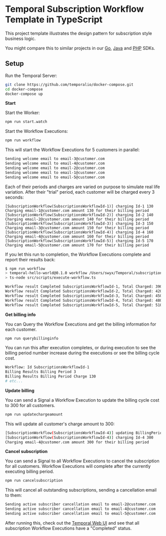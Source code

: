 # Temporal Subscription Workflow Template in TypeScript
<!-- @@@SNIPSTART subscription-ts-readme -->
This project template illustrates the design pattern for subscription style business logic.

You might compare this to similar projects in our [Go](https://github.com/temporalio/subscription-workflow-project-template-go), [Java](https://github.com/temporalio/subscription-workflow-project-template-java) and [PHP](https://github.com/temporalio/subscription-workflow-project-template-php) SDKs.

## Setup

Run the Temporal Server:

```bash
git clone https://github.com/temporalio/docker-compose.git
cd docker-compose
docker-compose up
```

**Start**

Start the Worker:

```bash
npm run start.watch
```

Start the Workflow Executions:

```bash
npm run workflow
```

This will start the Workflow Executions for 5 customers in parallel:

```bash
Sending welcome email to email-3@customer.com
Sending welcome email to email-4@customer.com
Sending welcome email to email-2@customer.com
Sending welcome email to email-1@customer.com
Sending welcome email to email-5@customer.com
```

Each of their periods and charges are varied on purpose to simulate real life variation.
After their "trial" period, each customer will be charged every 3 seconds:

```
[SubscriptionWorkflow(SubscriptionsWorkflowId-1)] charging Id-1 130
Charging email-1@customer.com amount 130 for their billing period
[SubscriptionWorkflow(SubscriptionsWorkflowId-2)] charging Id-2 140
Charging email-2@customer.com amount 140 for their billing period
[SubscriptionWorkflow(SubscriptionsWorkflowId-3)] charging Id-3 150
Charging email-3@customer.com amount 150 for their billing period
[SubscriptionWorkflow(SubscriptionsWorkflowId-4)] charging Id-4 160
Charging email-4@customer.com amount 160 for their billing period
[SubscriptionWorkflow(SubscriptionsWorkflowId-5)] charging Id-5 170
Charging email-5@customer.com amount 170 for their billing period
```

If you let this run to completion, the Workflow Executions complete and report their results back:

```bash
$ npm run workflow
> temporal-hello-world@0.1.0 workflow /Users/swyx/Temporal/subscription-workflow-project-template-typescript
> ts-node src/scripts/execute-workflow.ts

Workflow result Completed SubscriptionsWorkflowId-1, Total Charged: 390
Workflow result Completed SubscriptionsWorkflowId-2, Total Charged: 420
Workflow result Completed SubscriptionsWorkflowId-3, Total Charged: 450
Workflow result Completed SubscriptionsWorkflowId-4, Total Charged: 480
Workflow result Completed SubscriptionsWorkflowId-5, Total Charged: 510
```

**Get billing info**

You can Query the Workflow Executions and get the billing information for each customer.

```bash
npm run querybillinginfo
```

You can run this after execution completes, or during execution to see the billing period number increase during the executions or see the billing cycle cost.

```bash
Workflow: Id SubscriptionsWorkflowId-1
Billing Results Billing Period 3
Billing Results Billing Period Charge 130
# etc...
```

**Update billing**

You can send a Signal a Workflow Execution to update the billing cycle cost to 300 for all customers.

```bash
npm run updatechargeamount
```

This will update all customer's charge amount to 300:

```bash
[SubscriptionWorkflow(SubscriptionsWorkflowId-4)] updating BillingPeriodChargeAmount 300
[SubscriptionWorkflow(SubscriptionsWorkflowId-4)] charging Id-4 300
Charging email-4@customer.com amount 300 for their billing period
```

**Cancel subscription**

You can send a Signal to all Workflow Executions to cancel the subscription for all customers.
Workflow Executions will complete after the currently executing billing period.

```bash
npm run cancelsubscription
```

This will cancel all outstanding subscriptions, sending a cancellation email to them:

```bash
Sending active subscriber cancellation email to email-2@customer.com
Sending active subscriber cancellation email to email-4@customer.com
Sending active subscriber cancellation email to email-5@customer.com
```


After running this, check out the [Temporal Web UI](localhost://8088) and see that all subscription Workflow Executions have a "Completed" status.
<!-- @@@@SNIPEND -->
